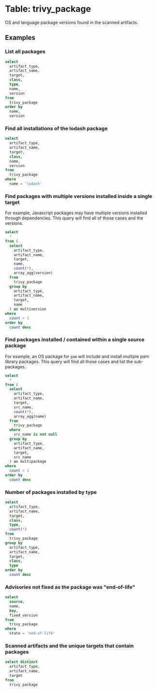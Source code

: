 # Table: trivy_package

OS and language package versions found in the scanned artifacts.

## Examples

### List all packages

```sql
select
  artifact_type,
  artifact_name,
  target,
  class,
  type,
  name,
  version
from
  trivy_package
order by
  name,
  version
```

### Find all installations of the lodash package

```sql
select
  artifact_type,
  artifact_name,
  target,
  class,
  name,
  version
from
  trivy_package
where
  name = 'lodash'
```

### Find packages with multiple versions installed inside a single target

For example, Javascript packages may have multiple versions installed through
dependencies. This query will find all of those cases and the versions.

```sql
select
  *
from (
  select
    artifact_type,
    artifact_name,
    target,
    name,
    count(*),
    array_agg(version)
  from
    trivy_package
  group by
    artifact_type,
    artifact_name,
    target,
    name
  ) as multiversion
where
  count > 1
order by
  count desc
```

### Find packages installed / contained within a single source package

For example, an OS package for `pam` will include and install multiple pam
library packages. This query will find all those cases and list the
sub-packages.

```sql
select
  *
from (
  select
    artifact_type,
    artifact_name,
    target,
    src_name,
    count(*),
    array_agg(name)
  from
    trivy_package
  where
    src_name is not null
  group by
    artifact_type,
    artifact_name,
    target,
    src_name
  ) as multipackage
where
  count > 1
order by
  count desc
```

### Number of packages installed by type

```sql
select
  artifact_type,
  artifact_name,
  target,
  class,
  type,
  count(*)
from
  trivy_package
group by
  artifact_type,
  artifact_name,
  target,
  class,
  type
order by
  count desc
```

### Advisories not fixed as the package was "end-of-life"

```sql
select
  source,
  name,
  key,
  fixed_version
from
  trivy_package
where
  state = 'end-of-life'
```

### Scanned artifacts and the unique targets that contain packages

```sql
select distinct
  artifact_type,
  artifact_name,
  target
from
  trivy_package
```
